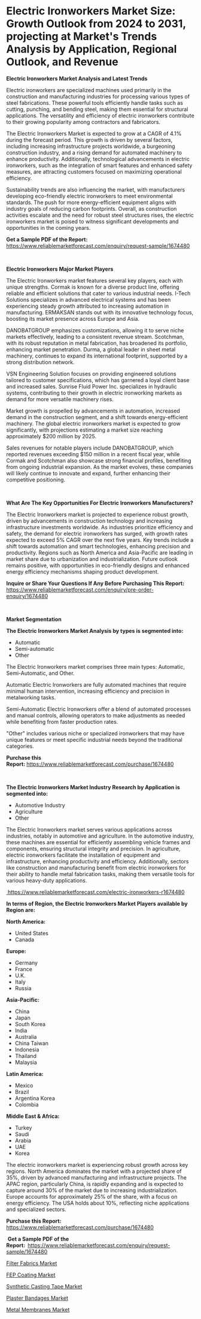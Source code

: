 <p><h1>Electric Ironworkers Market Size: Growth Outlook from 2024 to 2031, projecting at Market's Trends Analysis by Application, Regional Outlook, and Revenue</h1></p><p><strong>Electric Ironworkers Market Analysis and Latest Trends</strong></p>
<p><p>Electric ironworkers are specialized machines used primarily in the construction and manufacturing industries for processing various types of steel fabrications. These powerful tools efficiently handle tasks such as cutting, punching, and bending steel, making them essential for structural applications. The versatility and efficiency of electric ironworkers contribute to their growing popularity among contractors and fabricators.</p><p>The Electric Ironworkers Market is expected to grow at a CAGR of 4.1% during the forecast period. This growth is driven by several factors, including increasing infrastructure projects worldwide, a burgeoning construction industry, and a rising demand for automated machinery to enhance productivity. Additionally, technological advancements in electric ironworkers, such as the integration of smart features and enhanced safety measures, are attracting customers focused on maximizing operational efficiency.</p><p>Sustainability trends are also influencing the market, with manufacturers developing eco-friendly electric ironworkers to meet environmental standards. The push for more energy-efficient equipment aligns with industry goals of reducing carbon footprints. Overall, as construction activities escalate and the need for robust steel structures rises, the electric ironworkers market is poised to witness significant developments and opportunities in the coming years.</p></p>
<p><strong>Get a Sample PDF of the Report:&nbsp;</strong> <a href="https://www.reliablemarketforecast.com/enquiry/request-sample/1674480?utm_campaign=1110&utm_medium=2&utm_source=Github&utm_content=ia&utm_term=24122024&utm_id=electric-ironworkers">https://www.reliablemarketforecast.com/enquiry/request-sample/1674480</a></p>
<p>&nbsp;</p>
<p><strong>Electric Ironworkers Major Market Players</strong></p>
<p><p>The Electric Ironworkers market features several key players, each with unique strengths. Cormak is known for a diverse product line, offering reliable and efficient solutions that cater to various industrial needs. I-Tech Solutions specializes in advanced electrical systems and has been experiencing steady growth attributed to increasing automation in manufacturing. ERMAKSAN stands out with its innovative technology focus, boosting its market presence across Europe and Asia.</p><p>DANOBATGROUP emphasizes customizations, allowing it to serve niche markets effectively, leading to a consistent revenue stream. Scotchman, with its robust reputation in metal fabrication, has broadened its portfolio, enhancing market penetration. Durma, a global leader in sheet metal machinery, continues to expand its international footprint, supported by a strong distribution network.</p><p>VSN Engineering Solution focuses on providing engineered solutions tailored to customer specifications, which has garnered a loyal client base and increased sales. Sunrise Fluid Power Inc. specializes in hydraulic systems, contributing to their growth in electric ironworking markets as demand for more versatile machinery rises.</p><p>Market growth is propelled by advancements in automation, increased demand in the construction segment, and a shift towards energy-efficient machinery. The global electric ironworkers market is expected to grow significantly, with projections estimating a market size reaching approximately $200 million by 2025.</p><p>Sales revenues for notable players include DANOBATGROUP, which reported revenues exceeding $150 million in a recent fiscal year, while Cormak and Scotchman also showcase strong financial profiles, benefiting from ongoing industrial expansion. As the market evolves, these companies will likely continue to innovate and expand, further enhancing their competitive positioning.</p></p>
<p>&nbsp;</p>
<p><strong>What Are The Key Opportunities For Electric Ironworkers Manufacturers?</strong></p>
<p><p>The Electric Ironworkers market is projected to experience robust growth, driven by advancements in construction technology and increasing infrastructure investments worldwide. As industries prioritize efficiency and safety, the demand for electric ironworkers has surged, with growth rates expected to exceed 5% CAGR over the next five years. Key trends include a shift towards automation and smart technologies, enhancing precision and productivity. Regions such as North America and Asia-Pacific are leading in market share due to urbanization and industrialization. Future outlook remains positive, with opportunities in eco-friendly designs and enhanced energy efficiency mechanisms shaping product development.</p></p>
<p><strong>Inquire or Share Your Questions If Any Before Purchasing This Report:</strong> <a href="https://www.reliablemarketforecast.com/enquiry/pre-order-enquiry/1674480?utm_campaign=1110&utm_medium=2&utm_source=Github&utm_content=ia&utm_term=24122024&utm_id=electric-ironworkers">https://www.reliablemarketforecast.com/enquiry/pre-order-enquiry/1674480</a></p>
<p>&nbsp;</p>
<p><strong>Market Segmentation</strong></p>
<p><strong>The Electric Ironworkers Market Analysis by types is segmented into:</strong></p>
<p><ul><li>Automatic</li><li>Semi-automatic</li><li>Other</li></ul></p>
<p><p>The Electric Ironworkers market comprises three main types: Automatic, Semi-Automatic, and Other. </p><p>Automatic Electric Ironworkers are fully automated machines that require minimal human intervention, increasing efficiency and precision in metalworking tasks. </p><p>Semi-Automatic Electric Ironworkers offer a blend of automated processes and manual controls, allowing operators to make adjustments as needed while benefiting from faster production rates. </p><p>"Other" includes various niche or specialized ironworkers that may have unique features or meet specific industrial needs beyond the traditional categories.</p></p>
<p><strong>Purchase this Report:&nbsp;</strong><a href="https://www.reliablemarketforecast.com/purchase/1674480?utm_campaign=1110&utm_medium=2&utm_source=Github&utm_content=ia&utm_term=24122024&utm_id=electric-ironworkers">https://www.reliablemarketforecast.com/purchase/1674480</a></p>
<p>&nbsp;</p>
<p><strong>The Electric Ironworkers Market Industry Research by Application is segmented into:</strong></p>
<p><ul><li>Automotive Industry</li><li>Agriculture</li><li>Other</li></ul></p>
<p><p>The Electric Ironworkers market serves various applications across industries, notably in automotive and agriculture. In the automotive industry, these machines are essential for efficiently assembling vehicle frames and components, ensuring structural integrity and precision. In agriculture, electric ironworkers facilitate the installation of equipment and infrastructure, enhancing productivity and efficiency. Additionally, sectors like construction and manufacturing benefit from electric ironworkers for their ability to handle metal fabrication tasks, making them versatile tools for various heavy-duty applications.</p></p>
<p><a href="https://www.reliablemarketforecast.com/electric-ironworkers-r1674480?utm_campaign=1110&utm_medium=2&utm_source=Github&utm_content=ia&utm_term=24122024&utm_id=electric-ironworkers">&nbsp;https://www.reliablemarketforecast.com/electric-ironworkers-r1674480</a></p>
<p><strong>In terms of Region, the Electric Ironworkers Market Players available by Region are:</strong></p>
<p>
    <p> <strong> North America: </strong>
        <ul>
            <li>United States</li>
            <li>Canada</li>
        </ul>
        </p> 
    <p> <strong> Europe: </strong>
        <ul>
            <li>Germany</li>
            <li>France</li>
            <li>U.K.</li>
            <li>Italy</li>
            <li>Russia</li>
        </ul>
        </p> 
    <p> <strong> Asia-Pacific: </strong>
        <ul>
            <li>China</li>
            <li>Japan</li>
            <li>South Korea</li>
            <li>India</li>
            <li>Australia</li>
            <li>China Taiwan</li>
            <li>Indonesia</li>
            <li>Thailand</li>
            <li>Malaysia</li>
        </ul>
        </p> 
    <p> <strong> Latin America: </strong>
        <ul>
            <li>Mexico</li>
            <li>Brazil</li>
            <li>Argentina Korea</li>
            <li>Colombia</li>
        </ul>
        </p> 
    <p> <strong> Middle East & Africa: </strong>
        <ul>
            <li>Turkey</li>
            <li>Saudi</li>
            <li>Arabia</li>
            <li>UAE</li>
            <li>Korea</li>
        </ul>
    </p>
    </p>
<p><p>The electric ironworkers market is experiencing robust growth across key regions. North America dominates the market with a projected share of 35%, driven by advanced manufacturing and infrastructure projects. The APAC region, particularly China, is rapidly expanding and is expected to capture around 30% of the market due to increasing industrialization. Europe accounts for approximately 25% of the share, with a focus on energy efficiency. The USA holds about 10%, reflecting niche applications and specialized sectors.</p></p>
<p><strong>Purchase this Report: </strong><a href="https://www.reliablemarketforecast.com/purchase/1674480?utm_campaign=1110&utm_medium=2&utm_source=Github&utm_content=ia&utm_term=24122024&utm_id=electric-ironworkers">https://www.reliablemarketforecast.com/purchase/1674480</a></p>
<p>&nbsp;<strong>Get a Sample PDF of the Report:&nbsp;&nbsp;</strong><a href="https://www.reliablemarketforecast.com/enquiry/request-sample/1674480?utm_campaign=1110&utm_medium=2&utm_source=Github&utm_content=ia&utm_term=24122024&utm_id=electric-ironworkers">https://www.reliablemarketforecast.com/enquiry/request-sample/1674480</a></p>
<p><strong></strong></p>
<p><p><a href="https://www.linkedin.com/pulse/competitive-landscape-revenue-forecast-filter-fabrics-market-trends-jp7je?utm_campaign=1110&utm_medium=2&utm_source=Github&utm_content=ia&utm_term=24122024&utm_id=electric-ironworkers">Filter Fabrics Market</a></p><p><a href="https://www.linkedin.com/pulse/comprehensive-report-fep-coating-market-types-applications-regional-qihle?utm_campaign=1110&utm_medium=2&utm_source=Github&utm_content=ia&utm_term=24122024&utm_id=electric-ironworkers">FEP Coating Market</a></p><p><a href="https://www.linkedin.com/pulse/synthetic-casting-tape-market-analysis-from-2024-2031-projected-e2izc?utm_campaign=1110&utm_medium=2&utm_source=Github&utm_content=ia&utm_term=24122024&utm_id=electric-ironworkers">Synthetic Casting Tape Market</a></p><p><a href="https://www.linkedin.com/pulse/market-leaders-laggards-global-plaster-bandages-trends-forecast-nv0fe?utm_campaign=1110&utm_medium=2&utm_source=Github&utm_content=ia&utm_term=24122024&utm_id=electric-ironworkers">Plaster Bandages Market</a></p><p><a href="https://www.linkedin.com/pulse/market-study-on122-cagr-forecast-from-2024-2031-offeringsignificant-dwbwe?utm_campaign=1110&utm_medium=2&utm_source=Github&utm_content=ia&utm_term=24122024&utm_id=electric-ironworkers">Metal Membranes Market</a></p></p>